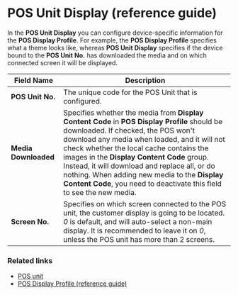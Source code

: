 # POS Unit Display (reference guide)

In the **POS Unit Display** you can configure device-specific information for the **POS Display Profile**. For example, the **POS Display Profile** specifies what a theme looks like, whereas **POS Unit Display** specifies if the device bound to the **POS Unit No.** has downloaded the media and on which connected screen it will be displayed.

| Field Name      | Description |
| ----------- | ----------- |
| **POS Unit No.**       | The unique code for the POS Unit that is configured.   |
| **Media Downloaded**   | Specifies whether the media from **Display Content Code** in **POS Display Profile** should be downloaded. If checked, the POS won't download any media when loaded, and it will not check whether the local cache contains the images in the **Display Content Code** group. Instead, it will download and replace all, or do nothing. When adding new media to the **Display Content Code**, you need to deactivate this field to see the new media.       |
| **Screen No.**  | Specifies on which screen connected to the POS unit, the customer display is going to be located. *0* is default, and will auto-select a non-main display. It is recommended to leave it on *0*, unless the POS unit has more than 2 screens. |

### Related links

- [POS unit](../explanation/POSUnit.md)
- [POS Display Profile (reference guide)](./POS_Display_profile.md)